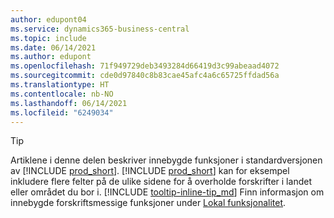 ```yaml
---
author: edupont04
ms.service: dynamics365-business-central
ms.topic: include
ms.date: 06/14/2021
ms.author: edupont
ms.openlocfilehash: 71f949729deb3493284d66419d3c99abeaad4072
ms.sourcegitcommit: cde0d97840c8b83cae45afc4a6c65725ffdad56a
ms.translationtype: HT
ms.contentlocale: nb-NO
ms.lasthandoff: 06/14/2021
ms.locfileid: "6249034"
---
```

> [!TIP]
> Artiklene i denne delen beskriver innebygde funksjoner i standardversjonen av [!INCLUDE [prod_short](prod_short.md)]. [!INCLUDE [prod_short](prod_short.md)] kan for eksempel inkludere flere felter på de ulike sidene for å overholde forskrifter i landet eller området du bor i. [!INCLUDE [tooltip-inline-tip_md](tooltip-inline-tip_md.md)] Finn informasjon om innebygde forskriftsmessige funksjoner under [Lokal funksjonalitet](../about-localization.md).